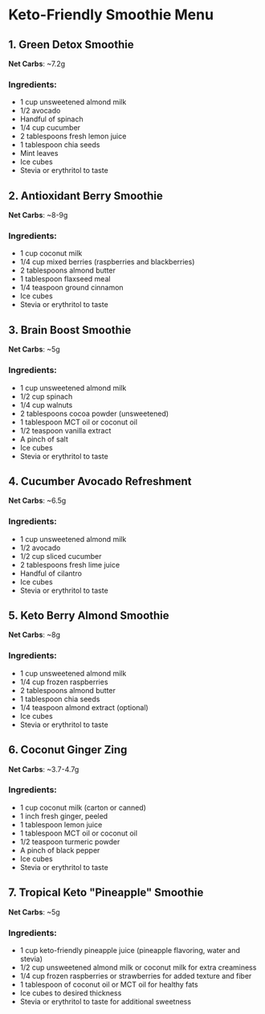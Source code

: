 # Keto-Friendly Smoothie Menu

## 1. Green Detox Smoothie
**Net Carbs**: ~7.2g
### Ingredients:
- 1 cup unsweetened almond milk
- 1/2 avocado
- Handful of spinach
- 1/4 cup cucumber
- 2 tablespoons fresh lemon juice
- 1 tablespoon chia seeds
- Mint leaves
- Ice cubes
- Stevia or erythritol to taste

## 2. Antioxidant Berry Smoothie
**Net Carbs**: ~8-9g
### Ingredients:
- 1 cup coconut milk
- 1/4 cup mixed berries (raspberries and blackberries)
- 2 tablespoons almond butter
- 1 tablespoon flaxseed meal
- 1/4 teaspoon ground cinnamon
- Ice cubes
- Stevia or erythritol to taste

## 3. Brain Boost Smoothie
**Net Carbs**: ~5g
### Ingredients:
- 1 cup unsweetened almond milk
- 1/2 cup spinach
- 1/4 cup walnuts
- 2 tablespoons cocoa powder (unsweetened)
- 1 tablespoon MCT oil or coconut oil
- 1/2 teaspoon vanilla extract
- A pinch of salt
- Ice cubes
- Stevia or erythritol to taste

## 4. Cucumber Avocado Refreshment
**Net Carbs**: ~6.5g
### Ingredients:
- 1 cup unsweetened almond milk
- 1/2 avocado
- 1/2 cup sliced cucumber
- 2 tablespoons fresh lime juice
- Handful of cilantro
- Ice cubes
- Stevia or erythritol to taste

## 5. Keto Berry Almond Smoothie
**Net Carbs**: ~8g
### Ingredients:
- 1 cup unsweetened almond milk
- 1/4 cup frozen raspberries
- 2 tablespoons almond butter
- 1 tablespoon chia seeds
- 1/4 teaspoon almond extract (optional)
- Ice cubes
- Stevia or erythritol to taste

## 6. Coconut Ginger Zing
**Net Carbs**: ~3.7-4.7g
### Ingredients:
- 1 cup coconut milk (carton or canned)
- 1 inch fresh ginger, peeled
- 1 tablespoon lemon juice
- 1 tablespoon MCT oil or coconut oil
- 1/2 teaspoon turmeric powder
- A pinch of black pepper
- Ice cubes
- Stevia or erythritol to taste

## 7. Tropical Keto "Pineapple" Smoothie
**Net Carbs**: ~5g
### Ingredients:
- 1 cup keto-friendly pineapple juice (pineapple flavoring, water and stevia)
- 1/2 cup unsweetened almond milk or coconut milk for extra creaminess
- 1/4 cup frozen raspberries or strawberries for added texture and fiber
- 1 tablespoon of coconut oil or MCT oil for healthy fats
- Ice cubes to desired thickness
- Stevia or erythritol to taste for additional sweetness
